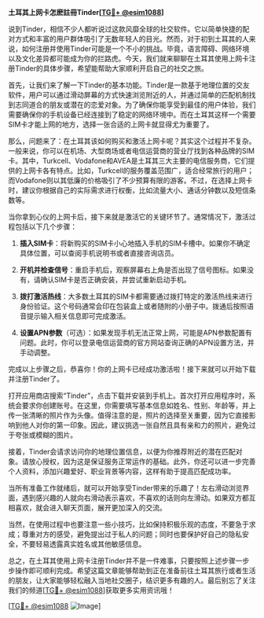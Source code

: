 **土耳其上网卡怎麽註冊Tinder[[TG💪+ @esim1088](https://t.me/s/esim1088)]**

说到Tinder，相信不少人都听说过这款风靡全球的社交软件。它以简单快捷的配对方式和丰富的用户群体吸引了无数年轻人的目光。然而，对于初到土耳其的人来说，如何注册并使用Tinder可能是一个不小的挑战。毕竟，语言障碍、网络环境以及文化差异都可能成为你的拦路虎。今天，我们就来聊聊在土耳其使用上网卡注册Tinder的具体步骤，希望能帮助大家顺利开启自己的社交之旅。

首先，让我们来了解一下Tinder的基本功能。Tinder是一款基于地理位置的交友软件，用户可以通过滑动屏幕的方式快速浏览附近的人，并通过简单的匹配机制找到志同道合的朋友或潜在的恋爱对象。为了确保你能享受到最佳的用户体验，我们需要确保你的手机设备已经连接到了稳定的网络环境中。而在土耳其这样一个需要SIM卡才能上网的地方，选择一张合适的上网卡就显得尤为重要了。

那么，问题来了：在土耳其该如何购买和激活上网卡呢？其实这个过程并不复杂。一般来说，你可以在机场、大型商场或者电信运营商的营业厅找到各种品牌的SIM卡。其中，Turkcell、Vodafone和AVEA是土耳其三大主要的电信服务商，它们提供的上网卡各有特点。比如，Turkcell的服务覆盖范围广，适合经常旅行的用户；而Vodafone则以其低廉的价格吸引了不少预算有限的游客。不过，在选择上网卡时，建议你根据自己的实际需求进行权衡，比如流量大小、通话分钟数以及短信条数等。

当你拿到心仪的上网卡后，接下来就是激活它的关键环节了。通常情况下，激活过程包括以下几个步骤：

1. **插入SIM卡**：将新购买的SIM卡小心地插入手机的SIM卡槽中。如果你不确定具体位置，可以查阅手机说明书或者直接咨询店员。
   
2. **开机并检查信号**：重启手机后，观察屏幕右上角是否出现了信号图标。如果没有，请确认SIM卡是否正确安装，并尝试重新启动手机。

3. **拨打激活热线**：大多数土耳其的SIM卡都需要通过拨打特定的激活热线来进行身份验证。这个号码通常会印在包装盒上或者随附的小册子中。拨通后按照语音提示输入相关信息即可完成激活。

4. **设置APN参数**（可选）：如果发现手机无法正常上网，可能是APN参数配置有问题。此时，你可以登录电信运营商的官方网站查询正确的APN设置方法，并手动调整。

完成以上步骤之后，恭喜你！你的上网卡已经成功激活啦！接下来就可以开始下载并注册Tinder了。

打开应用商店搜索“Tinder”，点击下载并安装到手机上。首次打开应用程序时，系统会要求你创建账号。在这里，你需要填写基本信息如姓名、性别、年龄等，并上传一张清晰的照片作为头像。值得注意的是，照片的选择至关重要，因为它直接影响到他人对你的第一印象。因此，建议挑选一张自然且具有亲和力的照片，避免过于夸张或模糊的图片。

接着，Tinder会请求访问你的地理位置信息，以便为你推荐附近的潜在匹配对象。请放心授权，因为这是保证服务正常运作的基础。此外，你还可以进一步完善个人资料，添加兴趣爱好、职业背景等内容，这样有助于提高匹配成功率。

当所有准备工作就绪后，就可以开始享受Tinder带来的乐趣了！左右滑动浏览界面，遇到感兴趣的人就向右滑动表示喜欢，不喜欢的话则向左滑动。如果双方都互相喜欢，就会进入聊天页面，展开更加深入的交流。

当然，在使用过程中也要注意一些小技巧，比如保持积极乐观的态度，不要急于求成；尊重对方的感受，避免提出过于私人的问题；同时也要保护好自己的隐私安全，不要轻易透露真实姓名或其他敏感信息。

总之，在土耳其使用上网卡注册Tinder并不是一件难事，只要按照上述步骤一步步操作即可顺利完成。希望这篇文章能够帮助到正在准备前往土耳其旅行或者生活的朋友，让大家能够轻松融入当地社交圈子，结识更多有趣的人。最后别忘了关注我们的频道[[TG💪+ @esim1088](https://t.me/s/esim1088)]获取更多实用资讯哦！

[[TG💪+ @esim1088](https://t.me/s/esim1088) ![Image](https://i.postimg.cc/4NQfJmqS/Snipaste-2025-05-13-00-14-12.png)]